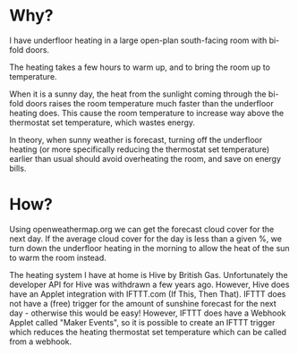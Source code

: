 Why?
====

I have underfloor heating in a large open-plan south-facing room with bi-fold doors.

The heating takes a few hours to warm up, and to bring the room up to temperature.

When it is a sunny day, the heat from the sunlight coming through the bi-fold doors raises the room temperature much faster than the underfloor heating does.  This cause the room temperature to increase way above the thermostat set temperature, which wastes energy.

In theory, when sunny weather is forecast, turning off the underfloor heating (or more specifically reducing the thermostat set temperature) earlier than usual should avoid overheating the room, and save on energy bills.

How?
====

Using openweathermap.org we can get the forecast cloud cover for the next day.  If the average cloud cover for the day is less than a given %, we turn down the underfloor heating in the morning to allow the heat of the sun to warm the room instead.

The heating system I have at home is Hive by British Gas.  Unfortunately the developer API for Hive was withdrawn a few years ago.
However, Hive does have an Applet integration with IFTTT.com (If This, Then That).
IFTTT does not have a (free) trigger for the amount of sunshine forecast for the next day - otherwise this would be easy!
However, IFTTT does have a Webhook Applet called "Maker Events", so it is possible to create an IFTTT trigger which reduces the heating thermostat set temperature which can be called from a webhook.

